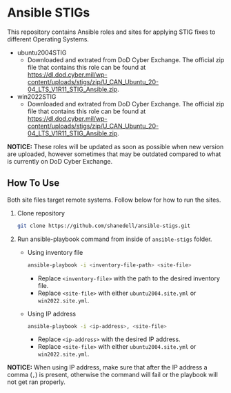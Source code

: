# Ansible STIGs

This repository contains Ansible roles and sites for applying STIG fixes to different Operating Systems.

- ubuntu2004STIG
    - Downloaded and extrated from DoD Cyber Exchange. The official zip file that contains this role can be found at https://dl.dod.cyber.mil/wp-content/uploads/stigs/zip/U_CAN_Ubuntu_20-04_LTS_V1R11_STIG_Ansible.zip.
- win2022STIG
    - Downloaded and extrated from DoD Cyber Exchange. The official zip file that contains this role can be found at https://dl.dod.cyber.mil/wp-content/uploads/stigs/zip/U_CAN_Ubuntu_20-04_LTS_V1R11_STIG_Ansible.zip.

**NOTICE:** These roles will be updated as soon as possible when new version are uploaded, however sometimes that may be outdated compared to what is currently on DoD Cyber Exchange.

## How To Use

Both site files target remote systems. Follow below for how to run the sites.

1. Clone repository

    ```bash
    git clone https://github.com/shanedell/ansible-stigs.git
    ```
2. Run ansible-playbook command from inside of `ansible-stigs` folder.

    - Using inventory file
        
        ```bash
        ansible-playbook -i <inventory-file-path> <site-file>
        ```

        - Replace `<inventory-file>` with the path to the desired inventory file.
        - Replace `<site-file>` with either `ubuntu2004.site.yml` or `win2022.site.yml`.

    - Using IP address
        
        ```bash
        ansible-playbook -i <ip-address>, <site-file>
        ```

        - Replace `<ip-address>` with the desired IP address.
        - Replace `<site-file>` with either `ubuntu2004.site.yml` or `win2022.site.yml`.

**NOTICE:** When using IP address, make sure that after the IP address a comma (`,`) is present, otherwise the command will fail or the playbook will not get ran properly.
